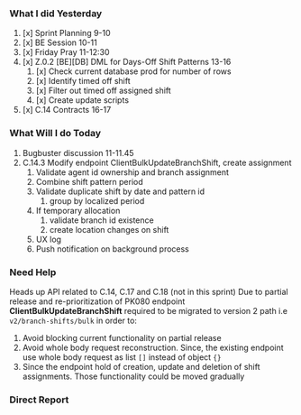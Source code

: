### What I did Yesterday
1. [x] Sprint Planning 9-10 
2. [x] BE Session 10-11
3. [x] Friday Pray 11-12:30
4. [x]  Z.0.2 [BE][DB] DML for Days-Off Shift Patterns 13-16 
	1. [x]  Check current database prod for number of rows
	2. [x]  Identify timed off shift
	4. [x]  Filter out timed off assigned shift
	5. [x]  Create update scripts
5. [x]  C.14 Contracts 16-17
### What Will I do Today
1. Bugbuster discussion 11-11.45
2. C.14.3 Modify endpoint ClientBulkUpdateBranchShift, create assignment
	1. Validate agent id ownership and branch assignment 
	2. Combine shift pattern period
	3. Validate duplicate shift by date and pattern id
		1. group by localized period
	4. If temporary allocation
		1. validate branch id existence
		2. create location changes on shift
	5. UX log
	6. Push notification on background process

### Need Help

Heads up API related to C.14, C.17 and C.18 (not in this sprint)
Due to partial release and re-prioritization of PK080 endpoint **ClientBulkUpdateBranchShift** required to be migrated to version 2 path i.e `v2/branch-shifts/bulk` in order to:
1. Avoid blocking current functionality on partial release
2. Avoid whole body request reconstruction. Since, the existing endpoint use whole body request as list `[]` instead of object `{}`
3. Since the endpoint hold of creation, update and deletion of shift assignments. Those functionality could be moved gradually
### Direct Report